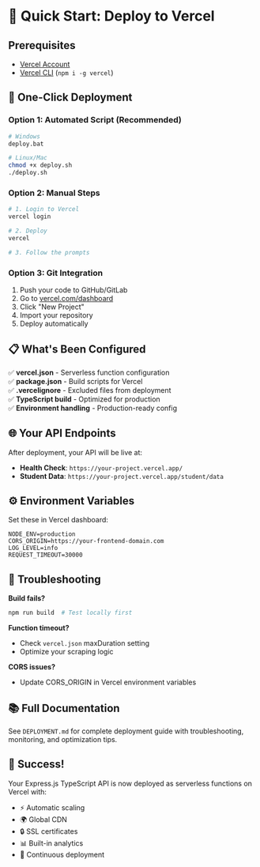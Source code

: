 # 🚀 Quick Start: Deploy to Vercel

## Prerequisites

- [Vercel Account](https://vercel.com/signup)
- [Vercel CLI](https://vercel.com/docs/cli) (`npm i -g vercel`)

## 🎯 One-Click Deployment

### Option 1: Automated Script (Recommended)

```bash
# Windows
deploy.bat

# Linux/Mac
chmod +x deploy.sh
./deploy.sh
```

### Option 2: Manual Steps

```bash
# 1. Login to Vercel
vercel login

# 2. Deploy
vercel

# 3. Follow the prompts
```

### Option 3: Git Integration

1. Push your code to GitHub/GitLab
2. Go to [vercel.com/dashboard](https://vercel.com/dashboard)
3. Click "New Project"
4. Import your repository
5. Deploy automatically

## 📋 What's Been Configured

✅ **vercel.json** - Serverless function configuration  
✅ **package.json** - Build scripts for Vercel  
✅ **.vercelignore** - Excluded files from deployment  
✅ **TypeScript build** - Optimized for production  
✅ **Environment handling** - Production-ready config

## 🌐 Your API Endpoints

After deployment, your API will be live at:

- **Health Check**: `https://your-project.vercel.app/`
- **Student Data**: `https://your-project.vercel.app/student/data`

## ⚙️ Environment Variables

Set these in Vercel dashboard:

```
NODE_ENV=production
CORS_ORIGIN=https://your-frontend-domain.com
LOG_LEVEL=info
REQUEST_TIMEOUT=30000
```

## 🔧 Troubleshooting

**Build fails?**

```bash
npm run build  # Test locally first
```

**Function timeout?**

- Check `vercel.json` maxDuration setting
- Optimize your scraping logic

**CORS issues?**

- Update CORS_ORIGIN in Vercel environment variables

## 📚 Full Documentation

See `DEPLOYMENT.md` for complete deployment guide with troubleshooting, monitoring, and optimization tips.

## 🎉 Success!

Your Express.js TypeScript API is now deployed as serverless functions on Vercel with:

- ⚡ Automatic scaling
- 🌍 Global CDN
- 🔒 SSL certificates
- 📊 Built-in analytics
- 🔄 Continuous deployment
